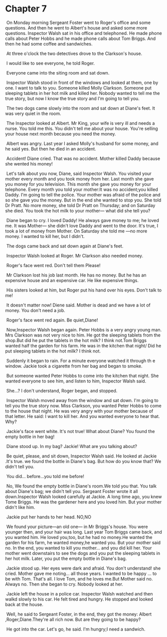 # Chapter 7

​	On Monday morning Sergeant Foster went to Roger's office and some questions. And  then he went to Albert's house and asked some more questions. Inspector Walsh sat  in his office and telephoned. He made phone calls about Peter Hobbs and he made phone calls about Tom Briggs. And then he had some coffee and sandwiches.

​	At three o'clock the two detectives drove to the Clarkson's house.

​	I would like to see everyone, he told Roger.

​	Everyone came into the siting room and sat down.

​	Inspector Walsh stood in front of the windows and looked at them, one by one. I want to talk to you. Someone killed Molly Clarkson. Someone put sleeping tablets in her hot milk and killed her. Nobody wanted to tell me the true story, but now I know the true story and I'm going to tell you.

​	The two dogs came slowly into the room and sat down at Diane's feet. It was very quiet in the room. 

​	The Inspector looked at Albert. Mr King, your wife is very ill and needs a nurse. You told me this. You didn't tell me about your house. You're selling your house next month because you need the money.

​	Albert was angry. Last year I asked Molly's husband for some money, and he said yes. But then he died in an accident.

​	Accident! Diane cried. That was no accident. Mother killed Daddy because she wented his money!

​	Let's talk about you now, Diane, said Inspector Walsh. You visited your mother every month and you took money from her. Last month she gave you money for you television. This month she gave you money for your telephone. Every month you told your mother:It was no accident;you killed Daddy. I'm going to tell the police. Your mother was afraid of the police and so she gave you the money. But in the end she wanted to stop you. She told Dr Pratt. No more money, she told Dr Pratt on Thursday; and on Saturday she died. You took the hot milk to your mother— what did she tell you?

​	Diane began to cry. I loved Daddy! He always gave money to me; he loved me. It was Mother— she didn't love Daddy and went to the door. It's true, I took a lot of money from Mother. On Saturday she told me —no more money. I wanted to kill her, but I didn't.

​	The dogs came back and sat down again at Diane's feet.

​	Inspector Walsh looked at Roger. Mr Clarkson also needed money.

​	Roger's face went red. Don't tell them Please!

​	Mr Clarkson lost his job last month. He has no money. But he has an expensive house and an expensive car. He like expensive things.

​	His sisters looked at him, but Roger put his hand over his eyes. Don't talk to me!

​	It doesn't matter now! Diene said. Mother is dead and we have a lot of money. You don't need a job.

​	Roger's face went red again. Be quiet,Diane!

​	Now,Inspector Walsh began again. Peter Hobbs is a very angry young man. Mrs Clarkson was not very nice to him. He got the sleeping tablets from the shop.But did he put the tablets in the hot milk? I think not.Tom Briggs wanted half the garden for his farm. He was in the kitchen that night/ Did he  put sleeping tablets in the  hot milk? I think not.

​	Suddenly it began to rain. For a minute everyone watched it through th e window. Jackie took a cigarette from her bag and began to smoke.

​	But someone wanted Peter Hobbs to come into the kitchen that night. She  wanted everyone to see him, and listen to him, Inspector Walsh said.

​	She…? I don't understand, Roger began, and stopped.

​	Inspector Walsh moved away from the window and sat down. I'm going to tell you the true story now. Miss Clarkson, you wanted Peter Hobbs to come to the house that night. He was very angry with your mother because of that letter. He said: I want to kill her. And you wanted everyone to hear that. Why?

​	Jackie's face went white. It's not true! What about Diane? You found the empty bottle in her bag!

​	Diane stood up. In my bag? Jackie! What are you talking about?

​	Be quiet, please, and sit down, Inspector Walsh said. He looked at Jackie .It's true. we found the bottle in Diane's bag. But how do you know that? We didn't tell you.

​	You did… before…you told me before!

​	No, We found the empty bottle in Diane's room.We told you that. You talk about Diane's bag; we didn't tell you. Sergeant Foster wrote it all down.Inspector Walsh looked carefully at Jackie. A long time ago, you knew Tome Briggs. He was the gardener here and you loved him. But your mother didn't like him.

​	Jackie put her hands to her head. NO,NO

​	We found your picture—an old one— in Mr Briggs's house. You were younger then, and your hair was long. Last year Tom Briggs came back, and you wanted him. He loved you,too, but he had no money.He wanted the garden for his farm, he wanted money,he wanted you. But your mother said no. In the end, you wanted to kill you mother… and you did kill her. Your mother went downstairs to see the dogs and you put the sleeping tablets in her hot milk. Later, you put the empty bottle in Diane's bag.

​	Jackie stood up. Her eyes were dark and afraid. You don't understand! she cried. Mother gave me noting… all those years. I wanted to be happy … to be with Tom. That's all. I love Tom, and he loves me.But Mother said no. Always no. Then she began to cry. Nobody looked at her.

​	Jackie left the house in a police car. Inspector Walsh watched and then walkd slowly to his car. He felt tired and hungry. He stopped and looked back at the house.

​	Well, he said to Sergeant Foster, in the end, they got the money: Albert ,Roger,Diane.They're all rich now. But are they going to be happy?

​	He got into the car. Let's go, he said. I'm hungry;I need a sandwich.